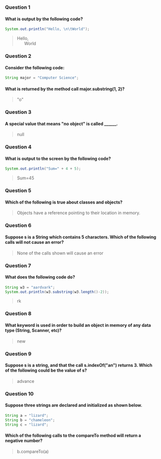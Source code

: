 ### Question 1
#### What is output by the following code?
```java
System.out.println("Hello, \n\tWorld");
```
> Hello,    
>&nbsp;&nbsp;&nbsp;&nbsp;&nbsp;&nbsp;World

### Question 2
#### Consider the following code:
```java
String major = "Computer Science";
```
#### What is returned by the method call major.substring(1, 2)?

> "o"

### Question 3
#### A special value that means "no object" is called ______.

> null

### Question 4
#### What is output to the screen by the following code?
```java
System.out.println("Sum=" + 4 + 5); 
```

> Sum=45

### Question 5
#### Which of the following is true about classes and objects?

> Objects have a reference pointing to their location in memory.

### Question 6
#### Suppose s is a String which contains 5 characters. Which of the following calls will not cause an error?

> None of the calls shown will cause an error 

### Question 7
#### What does the following code do?
```java
String w3 = "aardvark";
System.out.println(w3.substring(w3.length()-2));
```

> rk

### Question 8
#### What keyword is used in order to build an object in memory of any data type (String, Scanner, etc)?

> new

### Question 9
#### Suppose s is a string, and that the call s.indexOf("an") returns 3. Which of the following could be the value of s?

> advance

### Question 10
#### Suppose three strings are declared and initialized as shown below.
```java
String a = "lizard";
String b = "chameleon";
String c = "lizard";
```
#### Which of the following calls to the compareTo method will return a negative number?
> b.compareTo(a)